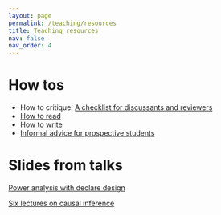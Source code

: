 ```yaml
---
layout: page
permalink: /teaching/resources
title: Teaching resources
nav: false
nav_order: 4
---
```


# How tos

* How to critique: <a href="/teaching/how-to-critique">A checklist for discussants and reviewers</a>
* <a href="/teaching/how-to-read">How to read</a>
* <a href="/teaching/how-to-write">How to write</a>
* <a href="/teaching/applying-for-a-phd">Informal advice for prospective students</a>


# Slides from talks

<a href="{{'slides/202211_declaredesign_and_power.html' | relative_url}}" target="_blank" rel="noopener noreferrer"> <i class="fas presentation-screen"></i> Power analysis with declare design</a> 


<a href="{{'slides\201705_lectures_on_causal_inference.pdf' | relative_url}}" target="_blank" rel="noopener noreferrer"> <i class="fas fa-presentation-screen"></i> Six lectures on causal inference</a> 


